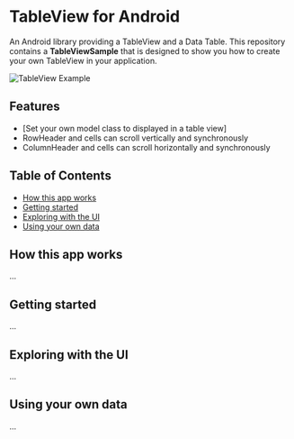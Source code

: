 # TableView for Android
An Android library providing a TableView and a Data Table. This repository contains a **TableViewSample** that is
designed to show you how to create your own TableView in your application.

![TableView Example](https://raw.githubusercontent.com/evrencoskun/TableViewSample/master/TableView.gif)


## Features
  - [Set your own model class to displayed in a table view]
  - RowHeader and cells can scroll vertically and synchronously
  - ColumnHeader and cells can scroll horizontally and synchronously

## Table of Contents
  - [How this app works](#how-this-app-works)
  - [Getting started](#getting-started)
  - [Exploring with the UI](#exploring-with-the-ui)
  - [Using your own data](#using-your-own-data)


  ## How this app works
  ...

  ## Getting started
  ...

  ## Exploring with the UI
  ...

  ## Using your own data
  ...